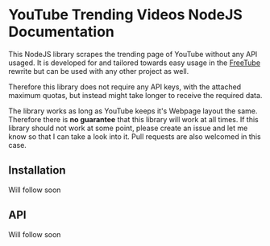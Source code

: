# YouTube Trending Videos NodeJS Documentation
This NodeJS library scrapes the trending page of YouTube without any API usaged. It is developed for and tailored towards easy usage in the [FreeTube](https://github.com/FreeTubeApp/FreeTube-Vue) rewrite but can be used with any other project as well.

Therefore this library does not require any API keys, with the attached maximum quotas, but instead might take longer to receive the required data.

The library works as long as YouTube keeps it's Webpage layout the same. Therefore there is **no guarantee** that this library will work at all times.
If this library should not work at some point, please create an issue and let me know so that I can take a look into it. Pull requests are also welcomed in this case.

## Installation
Will follow soon

## API
Will follow soon